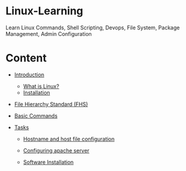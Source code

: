 # Linux-Learning

Learn Linux Commands, Shell Scripting, Devops, File System, Package Management, Admin Configuration

# Content

- [Introduction](https://github.com/YatharthChauhan2362/Linux-Learning/blob/main/Introduction.md#introduction)

  - [What is Linux?](https://github.com/YatharthChauhan2362/Linux-Learning/blob/main/Introduction.md#what-is-linux)
  - [Installation](https://github.com/YatharthChauhan2362/Linux-Learning/blob/main/Introduction.md#installation-on-vmware)

- [File Hierarchy Standard (FHS)](<https://github.com/YatharthChauhan2362/Linux-Learning/blob/main/File%20Hierarchy%20Standard%20(FHS).md#file-hierarchy-standard-fhs>)

- [Basic Commands](https://github.com/YatharthChauhan2362/Linux-Learning/blob/main/Commands.md)

- [Tasks](https://github.com/YatharthChauhan2362/Linux-Learning/blob/main/Tasks.md#tasks)

  - [Hostname and host file configuration](https://github.com/YatharthChauhan2362/Linux-Learning/blob/main/Tasks.md#hostname-and-host-file-configuration)

  - [Configuring apache server](https://github.com/YatharthChauhan2362/Linux-Learning/blob/main/Tasks.md#configuring-apache-server)

  - [Software Installation](https://github.com/YatharthChauhan2362/Linux-Learning/blob/main/Tasks.md#software-installation)
